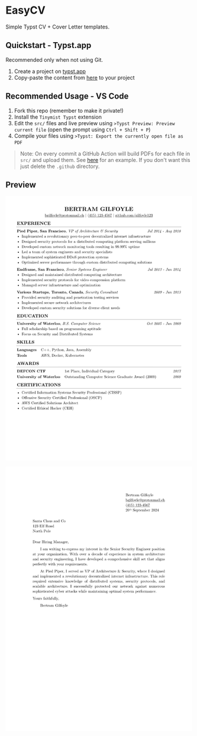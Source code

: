 # EasyCV

Simple Typst CV + Cover Letter templates.

## Quickstart - Typst.app

Recommended only when not using Git.

1. Create a project on [typst.app](https://typst.app/)
2. Copy-paste the content from [here](/src/CV.typ) to your project

## Recommended Usage - VS Code

1. Fork this repo (remember to make it private!)
2. Install the `Tinymist Typst` extension
3. Edit the `src/` files and live preview using `>Typst Preview: Preview current file` (open the prompt using `Ctrl + Shift + P`)
4. Compile your files using `>Typst: Export the currently open file as PDF`

> Note: On every commit a GitHub Action will build PDFs for each file in `src/` and upload them. See [here](https://github.com/nikulpatel3141/EasyCV/actions/runs/11593443428) for an example. If you don't want this just delete the `.github` directory.

## Preview

![CV](/assets/samples/CV.png)

![Cover Letter](/assets/samples/Cover_Letter.png)
